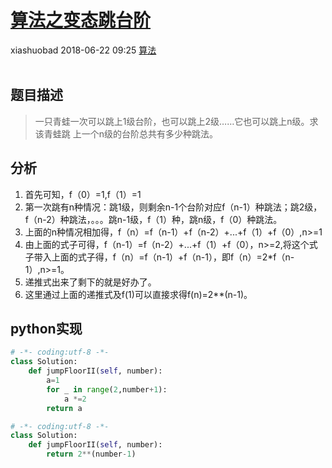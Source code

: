<div class="blog-article">
    <h1><a href="p.html?p=算法/算法之变态跳台阶" class="title">算法之变态跳台阶</a></h1>
    <span class="author">xiashuobad</span>
    <span class="time">2018-06-22 09:25</span>
    <span><a href="tags.html?t=算法" class="tag">算法</a></span>
    </div>
<br/>

## 题目描述 ##
> 一只青蛙一次可以跳上1级台阶，也可以跳上2级……它也可以跳上n级。求该青蛙跳
>上一个n级的台阶总共有多少种跳法。
## 分析 ##
1. 首先可知，f（0）=1,f（1）=1
2. 第一次跳有n种情况：跳1级，则剩余n-1个台阶对应f（n-1）种跳法；跳2级，
f（n-2）种跳法，。。。跳n-1级，f（1）种，跳n级，f（0）种跳法。
3. 上面的n种情况相加得，f（n）=f（n-1）+f（n-2）+...+f（1）+f（0）,n>=1
4. 由上面的式子可得，f（n-1）=f（n-2）+...+f（1）+f（0），n>=2,将这个式
子带入上面的式子得，f（n）=f（n-1）+f（n-1），即f（n）=2*f（n-1）,n>=1。
5. 递推式出来了剩下的就是好办了。
6. 这里通过上面的递推式及f(1)可以直接求得f(n)=2**(n-1)。

## python实现 ##
```python
# -*- coding:utf-8 -*-
class Solution:
    def jumpFloorII(self, number):
        a=1
        for _ in range(2,number+1):
            a *=2
        return a
```        
```python
# -*- coding:utf-8 -*-
class Solution:
    def jumpFloorII(self, number):
        return 2**(number-1)
```        